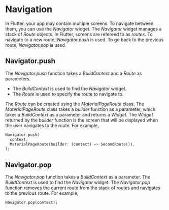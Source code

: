 # Navigation
In Flutter, your app may contain multiple screens. To navigate between them, you can use the *Navigator* widget. The *Navigator* widget manages a stack of *Route* objects. In Flutter, screens are refereed to as *routes*. To navigate to a new route, *Navigator.push* is used. To go back to the previous route, *Navigator.pop* is used.

## Navigator.push
The *Navigator.push* function takes a *BuildContext* and a *Route* as parameters.
- The *BuildContext* is used to find the *Navigator* widget. 
- The *Route* is used to specify the route to navigate to. 

The *Route* can be created using the *MaterialPageRoute* class. The *MaterialPageRoute* class takes a *builder* function as a parameter, which takes a *BuildContext* as a parameter and returns a *Widget*. The *Widget* returned by the *builder* function is the screen that will be displayed when the user navigates to the route. For example,
```dart
Navigator.push(
  context,
  MaterialPageRoute(builder: (context) => SecondRoute()),
);
```
## Navigator.pop
The *Navigator.pop* function takes a *BuildContext* as a parameter. The *BuildContext* is used to find the *Navigator* widget. The *Navigator.pop* function removes the current route from the stack of routes and navigates to the previous route. For example,
```dart
Navigator.pop(context);
```

